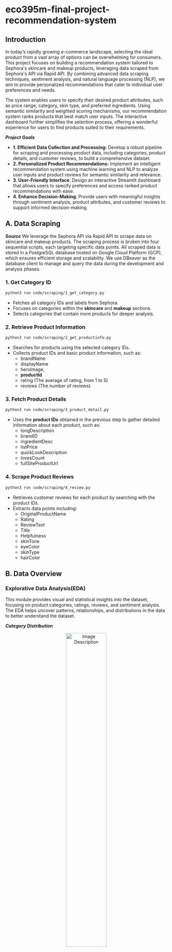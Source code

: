 # eco395m-final-project-recommendation-system
## Introduction
In today’s rapidly growing e-commerce landscape, selecting the ideal product from a vast array of options can be overwhelming for consumers. This project focuses on building a recommendation system tailored to Sephora's skincare and makeup products, leveraging data scraped from Sephora's API via Rapid API. By combining advanced data scraping techniques, sentiment analysis, and natural language processing (NLP), we aim to provide personalized recommendations that cater to individual user preferences and needs.

The system enables users to specify their desired product attributes, such as price range, category, skin type, and preferred ingredients. Using semantic similarity and weighted scoring mechanisms, our recommendation system ranks products that best match user inputs. The interactive dashboard further simplifies the selection process, offering a wonderful experience for users to find products suited to their requirements.

***Project Goals***
- **1. Efficient Data Collection and Processing:** Develop a robust pipeline for scraping and processing product data, including categories, product details, and customer reviews, to build a comprehensive dataset.
- **2. Personalized Product Recommendations:** Implement an intelligent recommendation system using machine learning and NLP to analyze user inputs and product reviews for semantic similarity and relevance.
- **3. User-Friendly Interface**: Design an interactive Streamlit dashboard that allows users to specify preferences and access ranked product recommendations with ease.
- **4. Enhance Decision-Making**: Provide users with meaningful insights through sentiment analysis, product attributes, and customer reviews to support informed decision-making.

## A. Data Scraping
***Source***
We leverage the Sephora API via Rapid API to scrape data on skincare and makeup products. The scraping process is broken into four sequential scripts, each targeting specific data points. All scraped data is stored in a PostgreSQL database hosted on Google Cloud Platform (GCP), which ensures efficient storage and scalability. We use DBeaver as the database client to manage and query the data during the development and analysis phases.

### 1. **Get Category ID**
```bash
python3 run code/scraping/1_get_category.py
```
- Fetches all category IDs and labels from Sephora.
- Focuses on categories within the **skincare** and **makeup** sections.
- Selects categories that contain more products for deeper analysis.

### 2. **Retrieve Product Information**
```bash
python3 run code/scraping/2_get_productinfo.py
```
- Searches for products using the selected category IDs.
- Collects product IDs and basic product information, such as:
  - brandName
  - displayName
  - heroImage,
  - **productId**
  - rating (The average of rating, from 1 to 5)
  - reviews (The number of reviews)

### 3. **Fetch Product Details**
```bash
python3 run code/scraping/3_product_detail.py
```
- Uses the **product IDs** obtained in the previous step to gather detailed information about each product, such as:
  - longDescription
  - brandID
  - ingredientDesc
  - listPrice
  - quickLookDescription
  - lovesCount
  - fullSiteProductUrl

### 4. **Scrape Product Reviews**
```bash
python3 run code/scraping/4_review.py
```
- Retrieves customer reviews for each product by searching with the product IDs.
- Extracts data points including:
  - OriginalProductName
  - Rating
  - ReviewText
  - Title
  - Helpfulness
  - skinTone
  - eyeColor
  - skinType
  - hairColor

## B. Data Overview

### Explorative Data Analysis(EDA)

This module provides visual and statistical insights into the dataset, focusing on product categories, ratings, reviews, and sentiment analysis. The EDA helps uncover patterns, relationships, and distributions in the data to better understand the dataset.

***Category Distribution***

<div align="center">
<img src="https://github.com/TianyiZhang420/eco395m-final-project-recommendation-system/blob/main/image/category_distribution.png" alt="Image Description" style="width:50%;height:auto;">
</div>

 - **Dominance of Facial Makeup and Skincare**: Foundation makeup and mascara categories dominate in terms of product availability, indicating higher market focus.
 - **Limited Representation of Certain Categories**: Blush and sunscreen have significantly fewer products, which may indicate gaps in these markets.
 - **Even Distribution in Some Areas**: Certain categories, like luminizers and face masks, show a balanced presence.


***Correlation Analysis of ratings and the number of reviews***

<div align="center">
<img src="https://github.com/TianyiZhang420/eco395m-final-project-recommendation-system/blob/main/image/correlation_analysis.png" alt="Image Description" style="width:50%;height:auto;">
</div>

- **Correlation Coefficient**: The coefficient is -0.02, indicating a near-zero and slightly negative relationship. This suggests that ratings and the number of reviews are almost independent of each other.
- **Outliers**: Some products with mid-range ratings (e.g., ~4.0) have an exceptionally high number of reviews (>20,000), which may influence the overall distribution.


***Rating Distribution***


<div align="center">
<img src="https://github.com/TianyiZhang420/eco395m-final-project-recommendation-system/blob/main/image/rating_distribution.png" alt="Image Description" style="width:50%;height:auto;">
</div>

- **Dominance of Highly Rated Products**: The majority of products are rated between 4–5, with over 600 products falling into this category, highlighting a trend of high customer satisfaction.
- **Moderately Rated Products**: A smaller but notable portion of products has ratings in the 3–4 range, indicating decent but less impressive customer satisfaction.
- **Scarcity of Low Ratings**: Very few products fall in the 2–3 and 1–2 ranges, showing a rare occurrence of dissatisfaction.oducts with ratings in the ranges 2–3 and 1–2 are extremely few, indicating that most products are rated relatively highly.

***Sentiment Analysis***

<div align="center">
<img src="https://github.com/TianyiZhang420/eco395m-final-project-recommendation-system/blob/main/image/sentiment_analysis.png" alt="Image Description" style="width:50%;height:auto;">
</div>

- **Overwhelmingly Positive Sentiment**: Most reviews (88.2%) are positive, reflecting strong approval and satisfaction from users.
- **Moderate Negative Sentiment**: A smaller percentage of reviews (9.8%) are negative, indicating there are only few dissatisfaction among users.
- **Low Neutral Sentiment**: Only 2% of reviews are neutral, suggesting an indifferent or average user experience.

## C. Recommendation System
### Filtering:
We develop a module that filters products based on user inputs for category and price range by executing SQL queries on our `product_info` database, performing an inner join with the `product_reviews` database on `productid`. This process generates an initial dataframe that includes product information along with each product's corresponding reviews and the reviewers' information. Because users may also specify wanted ingredients and unwanteded ingredients, we filter products that include the wanted ingredients and exclude the unwanted ingredients. To make the following score computation process more efficient, we select the reviews based on the user's input for skin type and skin tone. If a product has reviewers whose skin type and skin tone match the user's inputs, only those matching reviews are retained in the dataframe. If no such matches are found, all reviews for that product are kept as data for further analysis. Through the above steps, we obtain a cleaned dataframe that serves as the input data for the next stage of analysis.

### Modeling:
Here, we utilizes natural language processing (NLP) techniques and machine learning models to compute semantic similarities between user descriptions and product reviews, while also considering product ratings to enhance recommendations.

***1. Semantic Matching:***
#### Usage:
  - Input Requirements:
    1. User Description (`user_des`): A string describing the product the user is looking for.
    2. Product Information (`product_info`): A pandas DataFrame with product information.
  - Output:
    1. Ranked Product Dataframe (`ranked_df`): A DataFrame with the ranked product recommendations.

**Model Used:** The system uses the `all-MiniLM-L6-v2` model from the `SentenceTransformer` library, a lightweight pre-trained model optimized for semantic tasks.

**Process:** The user's input is converted into a semantic vector. Each product review is similarly transformed into a semantic vector. The similarity between the user input vector and each product review vector is calculated using cosine similarity. Higher similarity scores indicate a closer match between the user's needs and the product reviews.

***2. Weighted Scoring:***
  
  The recommendation system combines semantic similarity and product ratings to calculate a final score for each product. This score is used to rank products and generate a prioritized list of recommendations.

**Scoring Logic:** The recommendation score is calculated using the formula:

$$ \text{Score} = w_1 \cdot (\text{Similarity Score})^\beta + w_2 \cdot (\text{Rating})^\alpha$$

  where:

  - Rating: Normalized product rating (scaled to a 0–1 range).
  - Weights ($w_1, w_2$): Control the importance of similarity and rating in the final score.
  - Exponents ($\alpha, \beta$): Penalize lower similarity scores or ratings more heavily, emphasizing higher values.

**Default Parameters:**
  - $w_1 = 0.7, w_2 = 0.3$: Prioritizes semantic similarity over product ratings.
  - $\alpha = 0.8, \beta = 0.8$: Adjust the influence of ratings and similarity scores.

***3. Ranked Output:***

Provides a sorted list of product recommendations with detailed information.The system computes a final score for each product based on semantic similarity and rating. Products are sorted in descending order by their scores. A ranked DataFrame is created, starting with the highest-ranked product.

### User Interface:
Our recommendation system results in an interactive dashboard in Python using Streamlit for users to select with their preference and get the best fit product from our recommendation system. Make sure you upload your data to Google Cloud Platform with the instance started and have your database credentials in the hidden .env file. Everything is being connected through the [dashboard.py](code/recommendation_system/dashboard.py) file by local modules and there is nothing else you need to run separately for queries or models. To open up the Streamlit dashboard, run the following command from the root:
```bash
streamlit run code/recommendation_system/dashboard.py 
```
Some dashboard highlights are as follows:

1. Users can select a product category, specify a desired price range, choose a skin tone and skin type, and provide a short description of their desired product. They may also optionally input wanted and unwanted ingredients.
2. All filters must be completed for users to proceed to the recommendation step. If any required filter is missing, a warning message will be displayed.
3. Based on the user's selections, SQL queries will be executed to search the database for products that meet all the specified criteria. If no matching products are found, users will be prompted to modify their selections.
4. If products meeting the initial requirements are found, their details, along with the user's description, will be sent to our embedding model for further recommendations. 
5. The dashboard will display the top 5 recommended products, including their names and clickable links that direct users to the corresponding product pages on Sephora.


## D. Limitations

* Our system relies on static data stored in the PostgreSQL database hosted on Google Cloud Platform (GCP). Any updates to product information, reviews, or categories require manual re-scraping and database updates.
* We currently focus on a subset of categories within skincare and makeup, prioritizing those with a higher number of products. However, this approach excludes less populated categories that might still be of interest to users.
* Our recommendation system does not take the official product descriptions into account, which may contain information about the product's features and uses. 
* Our dashboard only displays selected product names and links to the websites, which might not be visually engaging from an UI/UX perspective.
* Our recommendation system is linked to static database, such that new data has to be manually entered into google cloud platform in order to keep product information up to date. 

## E. Further Plans
* Include the official product descriptions in the analyzed data, generate embeddings, and calculate their similarity to the user's input as part of the recommendation score.
* Redesign output interface by adding elements includng but not limited to images, ratings, or other visual cues.
* Integrate real-time data automatically from Sephora’s API using timed management tools to provide updated product details on a regular basis. 
